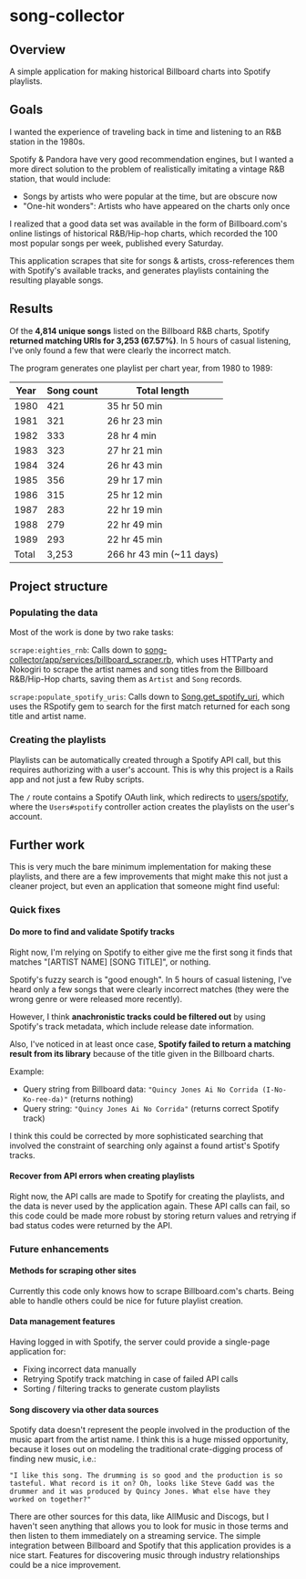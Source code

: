 # song-collector

## Overview ##

A simple application for making historical Billboard charts into Spotify playlists.

## Goals ##

I wanted the experience of traveling back in time and listening to an R&B station in the 1980s.
 
Spotify & Pandora have very good recommendation engines, but I wanted a more direct solution to the problem of realistically imitating a vintage R&B station, that would include:

- Songs by artists who were popular at the time, but are obscure now
- "One-hit wonders": Artists who have appeared on the charts only once

I realized that a good data set was available in the form of Billboard.com's online listings of historical R&B/Hip-hop charts, which recorded the 100 most popular songs per week, published every Saturday.

This application scrapes that site for songs & artists, cross-references them with Spotify's available tracks, and generates playlists containing the resulting playable songs.

## Results ##

Of the **4,814 unique songs** listed on the Billboard R&B charts, Spotify **returned matching URIs for 3,253 (67.57%)**. In 5 hours of casual listening, I've only found a few that were clearly the incorrect match.

The program generates one playlist per chart year, from 1980 to 1989:

| Year  | Song count | Total length |
| --- | --- | --- |
| 1980  | 421  | 35 hr 50 min |
| 1981  | 321  | 26 hr 23 min |
| 1982  | 333  | 28 hr 4 min |
| 1983  | 323  | 27 hr 21 min |
| 1984  | 324  | 26 hr 43 min | 
| 1985  | 356  | 29 hr 17 min |
| 1986  | 315  | 25 hr 12 min |
| 1987  | 283  | 22 hr 19 min |
| 1988  | 279  | 22 hr 49 min |
| 1989  | 293  | 22 hr 45 min |
| Total | 3,253 | 266 hr 43 min (~11 days) |

## Project structure ##

### Populating the data ###

Most of the work is done by two rake tasks:

`scrape:eighties_rnb`: Calls down to [song-collector/app/services/billboard_scraper.rb](https://github.com/duncanmalashock/song-collector/blob/master/app/services/billboard_scraper.rb), which uses HTTParty and Nokogiri to scrape the artist names and song titles from the Billboard R&B/Hip-Hop charts, saving them as `Artist` and `Song` records.

`scrape:populate_spotify_uris`: Calls down to [Song.get_spotify_uri](https://github.com/duncanmalashock/song-collector/blob/master/app/models/song.rb#L19), which uses the RSpotify gem to search for the first match returned for each song title and artist name.

### Creating the playlists ###

Playlists can be automatically created through a Spotify API call, but this requires authorizing with a user's account. This is why this project is a Rails app and not just a few Ruby scripts.

The `/` route contains a Spotify OAuth link, which redirects to [users/spotify](https://github.com/duncanmalashock/song-collector/blob/master/app/controllers/users_controller.rb), where the `Users#spotify` controller action creates the playlists on the user's account.

## Further work ##

This is very much the bare minimum implementation for making these playlists, and there are a few improvements that might make this not just a cleaner project, but even an application that someone might find useful:

### Quick fixes ###

#### Do more to find and validate Spotify tracks ####

Right now, I'm relying on Spotify to either give me the first song it finds that matches "[ARTIST NAME] [SONG TITLE]", or nothing.

Spotify's fuzzy search is "good enough". In 5 hours of casual listening, I've heard only a few songs that were clearly incorrect matches (they were the wrong genre or were released more recently).

However, I think **anachronistic tracks could be filtered out** by using Spotify's track metadata, which include release date information.

Also, I've noticed in at least once case, **Spotify failed to return a matching result from its library** because of the title given in the Billboard charts.

Example:
- Query string from Billboard data: `"Quincy Jones Ai No Corrida (I-No-Ko-ree-da)"` (returns nothing)
- Query string: `"Quincy Jones Ai No Corrida"` (returns correct Spotify track)

I think this could be corrected by more sophisticated searching that involved the constraint of searching only against a found artist's Spotify tracks.

#### Recover from API errors when creating playlists ####

Right now, the API calls are made to Spotify for creating the playlists, and the data is never used by the application again. These API calls can fail, so this code could be made more robust by storing return values and retrying if bad status codes were returned by the API.

### Future enhancements ###

#### Methods for scraping other sites ####

Currently this code only knows how to scrape Billboard.com's charts. Being able to handle others could be nice for future playlist creation.

#### Data management features ####

Having logged in with Spotify, the server could provide a single-page application for:

- Fixing incorrect data manually
- Retrying Spotify track matching in case of failed API calls
- Sorting / filtering tracks to generate custom playlists

#### Song discovery via other data sources ####

Spotify data doesn't represent the people involved in the production of the music apart from the artist name. I think this is a huge missed opportunity, because it loses out on modeling the traditional crate-digging process of finding new music, i.e.:
```
"I like this song. The drumming is so good and the production is so tasteful. What record is it on? Oh, looks like Steve Gadd was the drummer and it was produced by Quincy Jones. What else have they worked on together?"
```
There are other sources for this data, like AllMusic and Discogs, but I haven't seen anything that allows you to look for music in those terms and then listen to them immediately on a streaming service. The simple integration between Billboard and Spotify that this application provides is a nice start. Features for discovering music through industry relationships could be a nice improvement.
